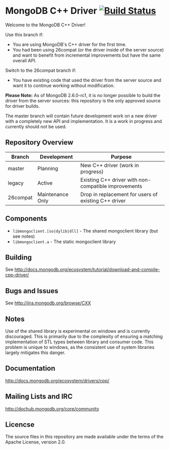 # MongoDB C++ Driver [![Build Status](https://travis-ci.org/mongodb/mongo-cxx-driver.svg?branch=legacy)](https://travis-ci.org/mongodb/mongo-cxx-driver)
Welcome to the MongoDB C++ Driver!

Use this branch if:

 - You are using MongoDB's C++ driver for the first time.
 - You had been using 26compat (or the driver inside of the server source) and want to benefit from incremental improvements but have the same overall API.

Switch to the 26compat branch if:

 - You have existing code that used the driver from the server source and want it to continue working without modification.

**Please Note:** As of MongoDB 2.6.0-rc1, it is no longer possible to build the
driver from the server sources: this repository is the only approved source for
driver builds.

The master branch will contain future development work on a new driver with a
completely new API and implementation. It is a work in progress and currently
should not be used.

## Repository Overview

| Branch   | Development        | Purpose                                               |
| -------- | ------------------ | ----------------------------------------------------- |
| master   | Planning           | New C++ driver (work in progress)                     |
| legacy   | Active             | Existing C++ driver with non-compatible improvements  |
| 26compat | Maintenance Only   | Drop in replacement for users of existing C++ driver  |

## Components

  - `libmongoclient.[so|dylib|dll]` - The shared mongoclient library (but see notes)
  - `libmongoclient.a` - The static mongoclient library

## Building

  See http://docs.mongodb.org/ecosystem/tutorial/download-and-compile-cpp-driver/

## Bugs and Issues

  See http://jira.mongodb.org/browse/CXX

## Notes

  Use of the shared library is experimental on windows and is currently
  discouraged. This is primarily due to the complexity of ensuring a matching
  implementation of STL types between library and consumer code. This problem
  is unique to windows, as the consistent use of system libraries largely
  mitigates this danger.

## Documentation

  http://docs.mongodb.org/ecosystem/drivers/cpp/

## Mailing Lists and IRC

  http://dochub.mongodb.org/core/community

## Licencse

  The source files in this repository are made available under the terms of the
  Apache License, version 2.0.
